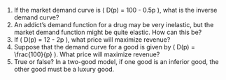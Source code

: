 1. If the market demand curve is \( D(p) = 100 - 0.5p \), what is the inverse demand curve? 
2. An addict’s demand function for a drug may be very inelastic, but the market demand function might be quite elastic. How can this be? 
3. If \( D(p) = 12 - 2p \), what price will maximize revenue? 
4. Suppose that the demand curve for a good is given by \( D(p) = \frac{100}{p} \). What price will maximize revenue? 
5. True or false? In a two-good model, if one good is an inferior good, the other good must be a luxury good.